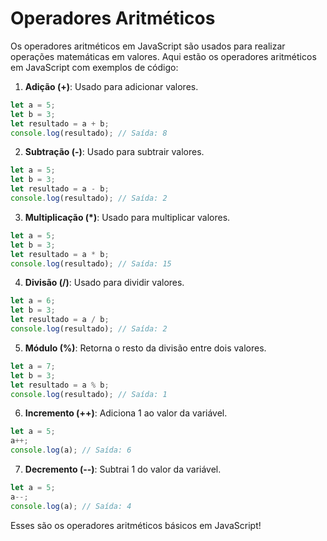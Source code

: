# Operadores Aritméticos

Os operadores aritméticos em JavaScript são usados para realizar operações matemáticas em valores. Aqui estão os operadores aritméticos em JavaScript com exemplos de código:

1. **Adição (+)**: Usado para adicionar valores.

```javascript
let a = 5;
let b = 3;
let resultado = a + b;
console.log(resultado); // Saída: 8
```

2. **Subtração (-)**: Usado para subtrair valores.

```javascript
let a = 5;
let b = 3;
let resultado = a - b;
console.log(resultado); // Saída: 2
```

3. **Multiplicação (\*)**: Usado para multiplicar valores.

```javascript
let a = 5;
let b = 3;
let resultado = a * b;
console.log(resultado); // Saída: 15
```

4. **Divisão (/)**: Usado para dividir valores.

```javascript
let a = 6;
let b = 3;
let resultado = a / b;
console.log(resultado); // Saída: 2
```

5. **Módulo (%)**: Retorna o resto da divisão entre dois valores.

```javascript
let a = 7;
let b = 3;
let resultado = a % b;
console.log(resultado); // Saída: 1
```

6. **Incremento (++)**: Adiciona 1 ao valor da variável.

```javascript
let a = 5;
a++;
console.log(a); // Saída: 6
```

7. **Decremento (--)**: Subtrai 1 do valor da variável.

```javascript
let a = 5;
a--;
console.log(a); // Saída: 4
```

Esses são os operadores aritméticos básicos em JavaScript!